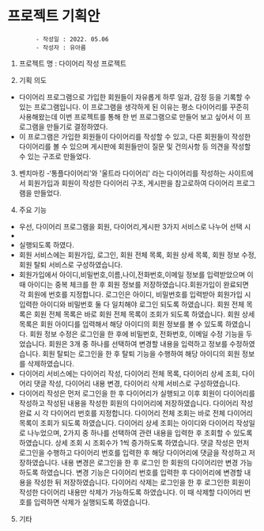 # 프로젝트 기획안
            - 작성일 : 2022. 05.06
            - 작성자 : 유아름

1. 프로젝트 명 : 다이어리 작성 프로젝트

2. 기획 의도 
- 다이어리 프로그램으로 가입한 회원들이 자유롭게 하루 일과, 감정 등을 기록할 수 있는 프로그램입니다. 이 프로그램을 생각하게 된 이유는 평소 다이어리를 꾸준히 사용해왔는데 이번 프로젝트를 통해 한 번 프로그램으로 만들어 보고 싶어서 이 프로그램을 만들기로 결정하였다. 
- 이 프로그램은 가입한 회원들이 다이어리를 작성할 수 있고, 다른 회원들이 작성한 다이어리를 볼 수 있으며 게시판에 회원들만이 질문 및 건의사항 등 의견을 작성할 수 있는 구조로 만들었다. 

3. 벤치마킹 
-‘통플다이어리’와 '울트라 다이어리' 라는 다이어리를 작성하는 사이트에서 회원가입과 회원이 작성한 다이어리 구조, 게시판을 참고로하여 다이어리 프로그램을 만들었다.

4. 주요 기능 
- 우선, 다이어리 프로그램을 회원, 다이어리,게시판 3가지 서비스로 나누어 선택 시 
- 
- 실행되도록 하였다. 
- 회원 서비스에는 회원가입, 로그인, 회원 전체 목록, 회원 상세 목록, 회원 정보 수정, 회원 탈퇴 서비스로 구성하였습니다.
- 회원가입에서 아이디,비밀번호,이름,나이,전화번호,이메일 정보를 입력받았으며 이 때 아이디는 중복 체크를 한 후 회원 정보를 저장하였습니다.회원가입이 완료되면 각 회원에 번호를 지정합니다. 로그인은 아이디, 비밀번호를 입력받아 회원가입 시 입력한 아이디와 비밀번호 둘 다 일치해야 로그인 되도록 하였습니다. 회원 전체 목록은 회원 전체 목록은 바로 회원 전체 목록이 조회가 되도록 하였습니다. 회원 상세 목록은 회원 아이디를 입력해서 해당 아이디의 회원 정보를 볼 수 있도록 하였습니다. 회원 정보 수정은 로그인을 한 후에 비밀번호, 전화번호, 이메일 수정 기능을 두었습니다. 회원은 3개 중 하나를 선택하여 변경할 내용을 입력하고 정보를 수정하였습니다. 회원 탈퇴는 로그인을 한 후 탈퇴 기능을 수행하여 해당 아이디의 회원 정보를 삭제하였습니다. 
- 다이어리 서비스에는 다이어리 작성, 다이어리 전체 목록, 다이어리 상세 조회, 다이어리 댓글 작성, 다이어리 내용 변경, 다이어리 삭제 서비스로 구성하였습니다.
- 다이어리 작성은 먼저 로그인을 한 후 다이어리가 실행되고 이후 회원이 다이어리를 작성하고 작성된 내용을 작성한 회원의 다이어리에 저장하였습니다. 다이어리 작성 완료 시 각 다이어리 번호를 지정합니다. 다이어리 전체 조회는 바로 전체 다이어리 목록이 조회가 되도록 하였습니다. 다이어리 상세 조회는 아이디와 다이어리 작성일로 나누었으며, 2가지 중 하나를 선택하여 관련 내용을 입력한 후 조회할 수 있도록 하였습니다. 상세 조회 시 조회수가 1씩 증가하도록 하였습니다. 댓글 작성은 먼저 로그인을 수행하고 다이어리 번호를 입력한 후 해당 다이어리에 댓글을 작성하고 저장하였습니다. 내용 변경은 로그인을 한 후 로그인 한 회원의 다이어리만 변경 가능하도록 하였습니다. 변경 기능은 다이어리 번호를 입력한 후 다이어리에 변경할 내용을 작성한 뒤 저장하였습니다. 다이어리 삭제는 로그인을 한 후 로그인한 회원이 작성한 다이어리 내용만 삭제가 가능하도록 하였습니다. 이 때 삭제할 다이어리 번호를 입력하면 삭제가 실행되도록 하였습니다.
5. 기타 
